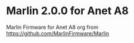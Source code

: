 # Marlin 2.0.0 for Anet A8 
 Marlin Firmware for Anet A8 org from https://github.com/MarlinFirmware/Marlin
